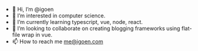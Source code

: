 - 👋 Hi, I’m @igoen
- 👀 I’m interested in computer science.
- 🌱 I’m currently learning typescript, vue, node, react.
- 💞️ I’m looking to collaborate on creating blogging frameworks using flat-file wrap in vue.
- 📫 How to reach me me@igoen.com

<!---
igoen/igoen is a ✨ special ✨ repository because its `README.md` (this file) appears on your GitHub profile.
You can click the Preview link to take a look at your changes.
--->
